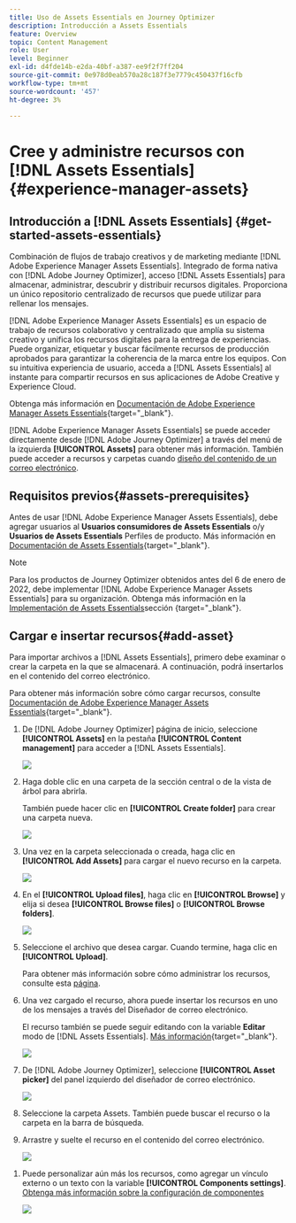 ```yaml
---
title: Uso de Assets Essentials en Journey Optimizer
description: Introducción a Assets Essentials
feature: Overview
topic: Content Management
role: User
level: Beginner
exl-id: d4fde14b-e2da-40bf-a387-ee9f2f7ff204
source-git-commit: 0e978d0eab570a28c187f3e7779c450437f16cfb
workflow-type: tm+mt
source-wordcount: '457'
ht-degree: 3%

---
```


# Cree y administre recursos con [!DNL Assets Essentials]{#experience-manager-assets}

## Introducción a [!DNL Assets Essentials] {#get-started-assets-essentials}

Combinación de flujos de trabajo creativos y de marketing mediante [!DNL Adobe Experience Manager Assets Essentials]. Integrado de forma nativa con [!DNL Adobe Journey Optimizer], acceso [!DNL Assets Essentials] para almacenar, administrar, descubrir y distribuir recursos digitales. Proporciona un único repositorio centralizado de recursos que puede utilizar para rellenar los mensajes.

[!DNL Adobe Experience Manager Assets Essentials] es un espacio de trabajo de recursos colaborativo y centralizado que amplía su sistema creativo y unifica los recursos digitales para la entrega de experiencias. Puede organizar, etiquetar y buscar fácilmente recursos de producción aprobados para garantizar la coherencia de la marca entre los equipos. Con su intuitiva experiencia de usuario, acceda a [!DNL Assets Essentials] al instante para compartir recursos en sus aplicaciones de Adobe Creative y Experience Cloud.

Obtenga más información en [Documentación de Adobe Experience Manager Assets Essentials](https://experienceleague.adobe.com/docs/experience-manager-assets-essentials/help/introduction.html){target=&quot;_blank&quot;}.

[!DNL Adobe Experience Manager Assets Essentials] se puede acceder directamente desde [!DNL Adobe Journey Optimizer] a través del menú de la izquierda **[!UICONTROL Assets]** para obtener más información. También puede acceder a recursos y carpetas cuando [diseño del contenido de un correo electrónico](design-emails.md).

## Requisitos previos{#assets-prerequisites}

Antes de usar [!DNL Adobe Experience Manager Assets Essentials], debe agregar usuarios al **Usuarios consumidores de Assets Essentials** o/y **Usuarios de Assets Essentials** Perfiles de producto. Más información en [Documentación de Assets Essentials](https://experienceleague.adobe.com/docs/experience-manager-assets-essentials/help/deploy-administer.html){target=&quot;_blank&quot;}.

>[!NOTE]
>Para los productos de Journey Optimizer obtenidos antes del 6 de enero de 2022, debe implementar [!DNL Adobe Experience Manager Assets Essentials] para su organización. Obtenga más información en la [Implementación de Assets Essentials](https://experienceleague.adobe.com/docs/experience-manager-assets-essentials/help/deploy-administer.html)sección {target=&quot;_blank&quot;}.

## Cargar e insertar recursos{#add-asset}

Para importar archivos a [!DNL Assets Essentials], primero debe examinar o crear la carpeta en la que se almacenará. A continuación, podrá insertarlos en el contenido del correo electrónico.

Para obtener más información sobre cómo cargar recursos, consulte [Documentación de Adobe Experience Manager Assets Essentials](https://experienceleague.adobe.com/docs/experience-manager-assets-essentials/help/add-delete.html){target=&quot;_blank&quot;}.

1. De [!DNL Adobe Journey Optimizer] página de inicio, seleccione **[!UICONTROL Assets]** en la pestaña **[!UICONTROL Content management]** para acceder a [!DNL Assets Essentials].

   ![](assets/media_library_1.png)

1. Haga doble clic en una carpeta de la sección central o de la vista de árbol para abrirla.

   También puede hacer clic en **[!UICONTROL Create folder]** para crear una carpeta nueva.

   ![](assets/media_library_8.png)

1. Una vez en la carpeta seleccionada o creada, haga clic en **[!UICONTROL Add Assets]** para cargar el nuevo recurso en la carpeta.

   ![](assets/media_library_2.png)

1. En el **[!UICONTROL Upload files]**, haga clic en **[!UICONTROL Browse]** y elija si desea **[!UICONTROL Browse files]** o **[!UICONTROL Browse folders]**.

   ![](assets/media_library_3.png)

1. Seleccione el archivo que desea cargar. Cuando termine, haga clic en **[!UICONTROL Upload]**.

   Para obtener más información sobre cómo administrar los recursos, consulte esta [página](https://experienceleague.adobe.com/docs/experience-manager-assets-essentials/help/manage-organize.html).

1. Una vez cargado el recurso, ahora puede insertar los recursos en uno de los mensajes a través del Diseñador de correo electrónico.

   El recurso también se puede seguir editando con la variable **Editar** modo de [!DNL Assets Essentials]. [Más información](https://experienceleague.adobe.com/docs/experience-manager-assets-essentials/help/edit-images.html){target=&quot;_blank&quot;}.

   ![](assets/media_library_12.png)

1. De [!DNL Adobe Journey Optimizer], seleccione **[!UICONTROL Asset picker]** del panel izquierdo del diseñador de correo electrónico.

   ![](assets/media_library_5.png)

1. Seleccione la carpeta Assets. También puede buscar el recurso o la carpeta en la barra de búsqueda.

1. Arrastre y suelte el recurso en el contenido del correo electrónico.

   ![](assets/media_library_6.png)
<!--
1. After adding your asset to your email, use the **[!UICONTROL Find similar Stock photos]** option to locate Stock photos that match the content, color, and composition of your image. [Learn more about Adobe Stock](stock.md).

    Note that this option is available for licensed/unlicensed Stock images and images from your Assets folder. 

    ![](assets/media_library_14.png)
-->

1. Puede personalizar aún más los recursos, como agregar un vínculo externo o un texto con la variable **[!UICONTROL Components settings]**. [Obtenga más información sobre la configuración de componentes](content-components.md)

   ![](assets/media_library_13.png)

